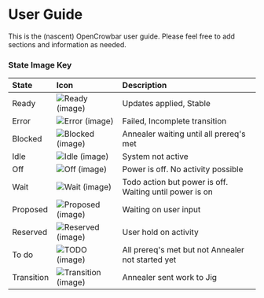 # User Guide

This is the (nascent) OpenCrowbar user guide.  Please feel free to add sections and information as needed.

### State Image Key

| State | Icon | Description |
|:------|:-----------------------|:--------|
| Ready | ![Ready (image)](https://raw.githubusercontent.com/opencrowbar/core/master/rails/public/images/icons/led/active.png) | Updates applied, Stable | 
| Error | ![Error (image)](https://raw.githubusercontent.com/opencrowbar/core/master/rails/public/images/icons/led/error.png) | Failed, Incomplete transition | 
| Blocked | ![Blocked (image)](https://raw.githubusercontent.com/opencrowbar/core/master/rails/public/images/icons/led/blocked.png) | Annealer waiting until all prereq's met | 
| Idle | ![Idle (image)](https://raw.githubusercontent.com/opencrowbar/core/master/rails/public/images/icons/led/active.png) | System not active | 
| Off | ![Off (image)](https://raw.githubusercontent.com/opencrowbar/core/master/rails/public/images/icons/led/off.png) | Power is off.  No activity possible | 
| Wait | ![Wait (image)](https://raw.githubusercontent.com/opencrowbar/core/master/rails/public/images/icons/led/wait.png) | Todo action but power is off.  Waiting until power is on   | 
| Proposed | ![Proposed (image)](https://raw.githubusercontent.com/opencrowbar/core/master/rails/public/images/icons/led/proposed.png) | Waiting on user input | 
| Reserved | ![Reserved (image)](https://raw.githubusercontent.com/opencrowbar/core/master/rails/public/images/icons/led/reserved.png) | User hold on activity | 
| To do | ![TODO (image)](https://raw.githubusercontent.com/opencrowbar/core/master/rails/public/images/icons/led/todo.png) | All prereq's met but not Annealer not started yet | 
| Transition | ![Transition (image)](https://raw.githubusercontent.com/opencrowbar/core/master/rails/public/images/icons/led/transition.png) | Annealer sent work to Jig | 


